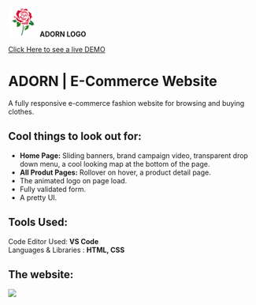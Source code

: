 <img src="https://github.com/RohiniLawrence/Adorn/blob/master/images/icon.png" width="60"> __ADORN LOGO__   
  
[](http://rohinilawrence.com/adorn/) <a href="http://rohinilawrence.com/adorn/" target="_blank">Click Here to see a live DEMO</a>
 
# ADORN | E-Commerce Website
A fully responsive e-commerce fashion website for browsing and buying clothes.

## Cool things to look out for:  
* __Home Page:__ Sliding banners, brand campaign video, transparent drop down menu, a cool looking map at the bottom of the page.
* __All Produt Pages:__ Rollover on hover, a product detail page.
* The animated logo on page load.
* Fully validated form.
* A pretty UI.

## Tools Used: 
 Code Editor Used:  **VS Code**  
 Languages & Libraries : **HTML, CSS** 
 
 ## The website: 
<img src="https://github.com/RohiniLawrence/rohinilawrence.github.io/blob/master/images/Main%20Adorn.gif" width="600"> 


